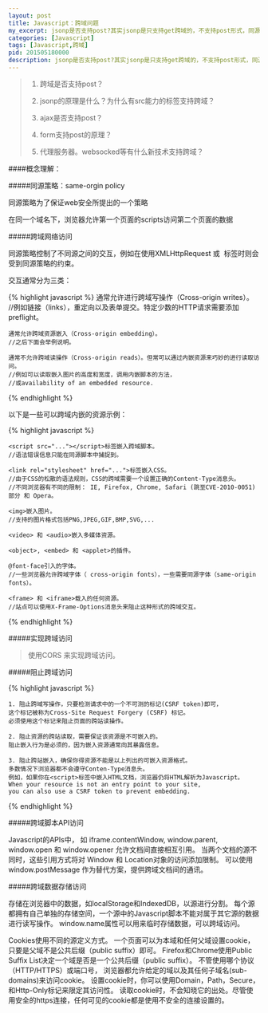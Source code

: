 ```yaml
---
layout: post
title: Javascript：跨域问题
my_excerpt: jsonp是否支持post?其实jsonp是只支持get跨域的，不支持post形式，同源策略的基本原理是允许跨域写但是不支持跨域读，其实post是一种跨域写的形式
categories: [Javascript]
tags: [Javascript,跨域]
pid: 201505180000
description: jsonp是否支持post?其实jsonp是只支持get跨域的，不支持post形式，同源策略的基本原理是允许跨域写但是不支持跨域读，其实post是一种跨域写的形式
---
```



>1. 跨域是否支持post？
>
>2. jsonp的原理是什么？为什么有src能力的标签支持跨域？
>
>3. ajax是否支持post？
>
>4. form支持post的原理？
>
>5. 代理服务器。websocked等有什么新技术支持跨域？


####概念理解：

#####同源策略：same-orgin policy

同源策略为了保证web安全所提出的一个策略

在同一个域名下，浏览器允许第一个页面的scripts访问第二个页面的数据


#####跨域网络访问

同源策略控制了不同源之间的交互，例如在使用XMLHttpRequest 或 <img> 标签时则会受到同源策略的约束。

交互通常分为三类：

{% highlight javascript %}
    通常允许进行跨域写操作（Cross-origin writes）。
    //例如链接（links），重定向以及表单提交。特定少数的HTTP请求需要添加 preflight。

    通常允许跨域资源嵌入（Cross-origin embedding）。
    //之后下面会举例说明。

    通常不允许跨域读操作（Cross-origin reads）。但常可以通过内嵌资源来巧妙的进行读取访问。
    //例如可以读取嵌入图片的高度和宽度，调用内嵌脚本的方法，
    //或availability of an embedded resource.

{% endhighlight %}

以下是一些可以跨域内嵌的资源示例：

{% highlight javascript %}

    <script src="..."></script>标签嵌入跨域脚本。
    //语法错误信息只能在同源脚本中捕捉到。

    <link rel="stylesheet" href="...">标签嵌入CSS。
    //由于CSS的松散的语法规则，CSS的跨域需要一个设置正确的Content-Type消息头。
    //不同浏览器有不同的限制： IE, Firefox, Chrome, Safari (跳至CVE-2010-0051)部分 和 Opera。

    <img>嵌入图片。
    //支持的图片格式包括PNG,JPEG,GIF,BMP,SVG,...

    <video> 和 <audio>嵌入多媒体资源。

    <object>, <embed> 和 <applet>的插件。

    @font-face引入的字体。
    //一些浏览器允许跨域字体（ cross-origin fonts），一些需要同源字体（same-origin fonts）。

    <frame> 和 <iframe>载入的任何资源。
    //站点可以使用X-Frame-Options消息头来阻止这种形式的跨域交互。

{% endhighlight %}

#####实现跨域访问

>使用CORS 来实现跨域访问。

#####阻止跨域访问

{% highlight javascript %}

    1. 阻止跨域写操作，只要检测请求中的一个不可测的标记(CSRF token)即可，
    这个标记被称为Cross-Site Request Forgery (CSRF) 标记。
    必须使用这个标记来阻止页面的跨站读操作。

    2. 阻止资源的跨站读取，需要保证该资源是不可嵌入的。
    阻止嵌入行为是必须的，因为嵌入资源通常向其暴露信息。

    3. 阻止跨站嵌入，确保你得资源不能是以上列出的可嵌入资源格式。
    多数情况下浏览器都不会遵守Conten-Type消息头。
    例如，如果你在<script>标签中嵌入HTML文档，浏览器仍将HTML解析为Javascript。
    When your resource is not an entry point to your site, 
    you can also use a CSRF token to prevent embedding.

{% endhighlight %}

#####跨域脚本API访问

Javascript的APIs中，
如 iframe.contentWindow, window.parent, window.open 和 window.opener 允许文档间直接相互引用。
当两个文档的源不同时，这些引用方式将对 Window 和 Location对象的访问添加限制。
可以使用window.postMessage 作为替代方案，提供跨域文档间的通讯。


#####跨域数据存储访问

存储在浏览器中的数据，如localStorage和IndexedDB，以源进行分割。
每个源都拥有自己单独的存储空间，一个源中的Javascript脚本不能对属于其它源的数据进行读写操作。
window.name属性可以用来临时存储数据，可以跨域访问。


Cookies使用不同的源定义方式。
一个页面可以为本域和任何父域设置cookie，只要是父域不是公共后缀（public suffix）即可。
Firefox和Chrome使用Public Suffix List决定一个域是否是一个公共后缀（public suffix）。
不管使用哪个协议（HTTP/HTTPS）或端口号，
浏览器都允许给定的域以及其任何子域名(sub-domains)来访问cookie。
设置cookie时，你可以使用Domain，Path，Secure，和Http-Only标记来限定其访问性。
读取cookie时，不会知晓它的出处。尽管使用安全的https连接，任何可见的cookie都是使用不安全的连接设置的。

